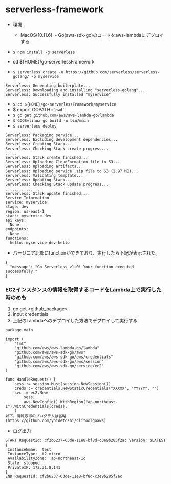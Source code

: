# serverless-framework

- 環境
  - MacOS(10.11.6) 
  - Go(aws-sdk-go)のコードをaws-lambdaにデプロイする

- `$ npm install -g serverless`

- cd ${HOME}/go-serverlessFramework

- `$ serverless create -u https://github.com/serverless/serverless-golang/ -p myservice`
```
Serverless: Generating boilerplate...
Serverless: Downloading and installing "serverless-golang"...
Serverless: Successfully installed "myservice"
```
- `$ cd ${HOME}/go-serverlessFramework/myservice`
- $ export GOPATH=`` `pwd` ``
- `$ go get github.com/aws/aws-lambda-go/lambda`
- `$ GOOS=linux go build -o bin/main`
- `$ serverless deploy`
```
Serverless: Packaging service...
Serverless: Excluding development dependencies...
Serverless: Creating Stack...
Serverless: Checking Stack create progress...
.....
Serverless: Stack create finished...
Serverless: Uploading CloudFormation file to S3...
Serverless: Uploading artifacts...
Serverless: Uploading service .zip file to S3 (2.97 MB)...
Serverless: Validating template...
Serverless: Updating Stack...
Serverless: Checking Stack update progress...
...............
Serverless: Stack update finished...
Service Information
service: myservice
stage: dev
region: us-east-1
stack: myservice-dev
api keys:
  None
endpoints:
  None
functions:
  hello: myservice-dev-hello
```
- バージニア北部にfunctionができており、実行したら下記が表示された。
```
{
  "message": "Go Serverless v1.0! Your function executed successfully!"
}
```

### EC2インスタンスの情報を取得するコードをLambda上で実行した時のめも

1. go get <github_package>
2. input credentials
3. 上記のLambdaへのデプロイした方法でデプロイして実行する

```
package main

import (
	"fmt"
	"github.com/aws/aws-lambda-go/lambda"
	"github.com/aws/aws-sdk-go/aws"
	"github.com/aws/aws-sdk-go/aws/credentials"
	"github.com/aws/aws-sdk-go/aws/session"
	"github.com/aws/aws-sdk-go/service/ec2"
)

func HandleRequest() {
	sess := session.Must(session.NewSession())
	creds := credentials.NewStaticCredentials("XXXXX", "YYYYY", "")
	svc := ec2.New(
		sess,
		aws.NewConfig().WithRegion("ap-northeast-1").WithCredentials(creds),
	)
以下、情報取得のプログラムは省略
(https://github.com/yhidetoshi/clitoolgoaws)
```

- ログ出力
```
START RequestId: cf2b6237-03de-11e8-bf8d-c3e9b285f2ac Version: $LATEST
{
 InstanceNmae:	test
 InstanceType:	t2.micro
 AvailabilityZone:	ap-northeast-1c
 State:	stopped
 PrivateIP:	172.31.8.141
}
END RequestId: cf2b6237-03de-11e8-bf8d-c3e9b285f2ac 
```
